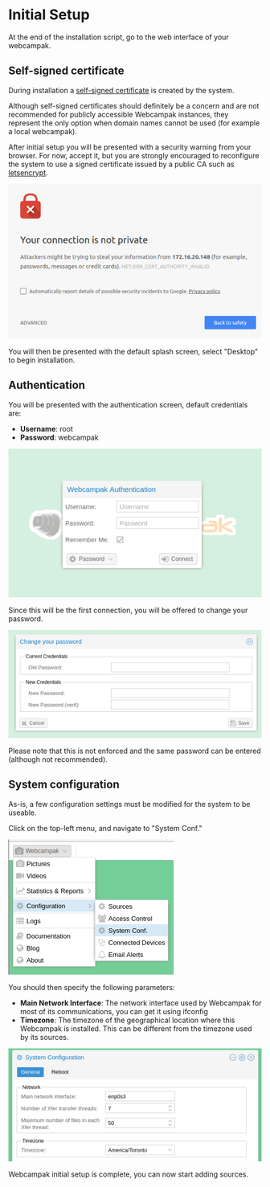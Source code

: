 # Initial Setup

At the end of the installation script, go to the web interface of your webcampak.
 
## Self-signed certificate

During installation a [self-signed certificate](https://en.wikipedia.org/wiki/Self-signed_certificate) is created by the system. 

Although self-signed certificates should definitely be a concern and are not recommended for publicly accessible Webcampak instances, they represent the only option when domain names cannot be used (for example a local webcampak).

After initial setup you will be presented with a security warning from your browser. For now, accept it, but you are strongly encouraged to reconfigure the system to use a signed certificate issued by a public CA such as [letsencrypt](https://letsencrypt.org/).

![Self Signed certificate warning](images/webcampak-certificate.png)

You will then be presented with the default splash screen, select "Desktop" to begin installation.

## Authentication

You will be presented with the authentication screen, default credentials are:
* __Username__: root
* __Password__: webcampak

![Login](images/webcampak-login.png)

Since this will be the first connection, you will be offered to change your password.

![Change Password](images/webcampak-login-change-password.png)

Please note that this is not enforced and the same password can be entered (although not recommended).

## System configuration

As-is, a few configuration settings must be modified for the system to be useable.

Click on the top-left menu, and navigate to "System Conf."

![System Menu](images/webcampak-system-menu.png)

You should then specify the following parameters:

* __Main Network Interface__: The network interface used by Webcampak for most of its communications, you can get it using ifconfig
* __Timezone__: The timezone of the geographical location where this Webcampak is installed. This can be different from the timezone used by its sources.

![System Menu](images/webcampak-system-config.png)

Webcampak initial setup is complete, you can now start adding sources.
